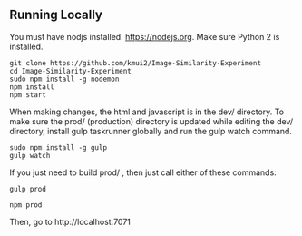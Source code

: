 ## Running Locally

You must have nodjs installed: https://nodejs.org. Make sure Python 2 is installed.

```
git clone https://github.com/kmui2/Image-Similarity-Experiment
cd Image-Similarity-Experiment
sudo npm install -g nodemon
npm install
npm start
```

When making changes, the html and javascript is in the dev/ directory. To make sure the prod/ (production) directory is
updated while editing the dev/ directory, install gulp taskrunner globally and run the gulp watch command. 

```
sudo npm install -g gulp
gulp watch
```

If you just need to build prod/ , then just call either of these commands:

```
gulp prod
```

```
npm prod
```

Then, go to http://localhost:7071